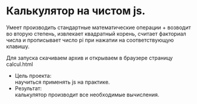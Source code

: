 <h1>Калькулятор на чистом js.</h1>
<p>Умеет производить стандартные математические операции + возводит во вторую степень, извлекает квадратный корень, считает факториал числа и прописывает число pi при нажатии на соответствующую клавишу.</p>
<p>Для запуска скачиваем архив и открываем в браузере страницу calcul.html</p>

<ul>
<li>Цель проекта:<br>
научиться применять js на практике.</li>
<li>Результат:<br>
калькулятор производит все необходимые вычисления.</li>
</ul>